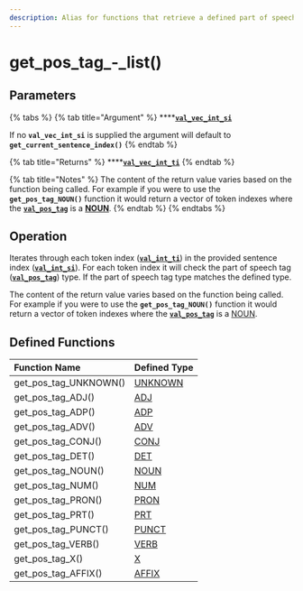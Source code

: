 ```yaml
---
description: Alias for functions that retrieve a defined part of speech tag type
---
```


# get\_pos\_tag\_-\_list\(\)

## Parameters

{% tabs %}
{% tab title="Argument" %}
\*\*\*\*[**`val_vec_int_si`**](../../variable-types/val_vec_int_si.md)

If no **`val_vec_int_si`** is supplied the argument will default to **`get_current_sentence_index()`**
{% endtab %}

{% tab title="Returns" %}
\*\*\*\*[**`val_vec_int_ti`**](../../variable-types/val_vec_int_ti.md)
{% endtab %}

{% tab title="Notes" %}
The content of the return value varies based on the function being called. For example if you were to use the **`get_pos_tag_NOUN()`** function it would return a vector of token indexes where the [**`val_pos_tag`**](../../variable-types/val_pos_tag.md) is a [**NOUN**](../../../definitions/parts-of-speech/noun.md).
{% endtab %}
{% endtabs %}

## Operation

Iterates through each token index \([**`val_int_ti`**](../../variable-types/val_int_ti.md)\) in the provided sentence index \([**`val_int_si`**](../../variable-types/val_int_si.md)\). For each token index it will check the part of speech tag \([**`val_pos_tag`**](../../variable-types/val_pos_tag.md)\) type. If the part of speech tag type matches the defined type.

The content of the return value varies based on the function being called. For example if you were to use the **`get_pos_tag_NOUN()`** function it would return a vector of token indexes where the [**`val_pos_tag`**](../../variable-types/val_pos_tag.md) is a [NOUN](../../../definitions/parts-of-speech/noun.md).

## Defined Functions

| Function Name | Defined Type |
| :--- | :--- |
| get\_pos\_tag\_UNKNOWN\(\) | [UNKNOWN](../../../definitions/parts-of-speech/unknown.md) |
| get\_pos\_tag\_ADJ\(\) | [ADJ](../../../definitions/parts-of-speech/adj.md) |
| get\_pos\_tag\_ADP\(\) | [ADP](../../../definitions/parts-of-speech/adp.md) |
| get\_pos\_tag\_ADV\(\) | [ADV](../../../definitions/parts-of-speech/adv.md) |
| get\_pos\_tag\_CONJ\(\) | [CONJ](../../../definitions/parts-of-speech/conj.md) |
| get\_pos\_tag\_DET\(\) | [DET](../../../definitions/parts-of-speech/det.md) |
| get\_pos\_tag\_NOUN\(\) | [NOUN](../../../definitions/parts-of-speech/noun.md) |
| get\_pos\_tag\_NUM\(\) | [NUM](../../../definitions/parts-of-speech/num.md) |
| get\_pos\_tag\_PRON\(\) | [PRON](../../../definitions/parts-of-speech/pron.md) |
| get\_pos\_tag\_PRT\(\) | [PRT](../../../definitions/parts-of-speech/prt.md) |
| get\_pos\_tag\_PUNCT\(\) | [PUNCT](../../../definitions/parts-of-speech/punct.md) |
| get\_pos\_tag\_VERB\(\) | [VERB](../../../definitions/parts-of-speech/verb.md) |
| get\_pos\_tag\_X\(\) | [X](../../../definitions/parts-of-speech/x.md) |
| get\_pos\_tag\_AFFIX\(\) | [AFFIX](../../../definitions/parts-of-speech/affix.md) |

